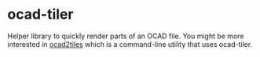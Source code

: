 # ocad-tiler

Helper library to quickly render parts of an OCAD file. You might be more interested in [ocad2tiles](https://github.com/perliedman/ocad2tiles) which is a command-line utility that uses ocad-tiler.

